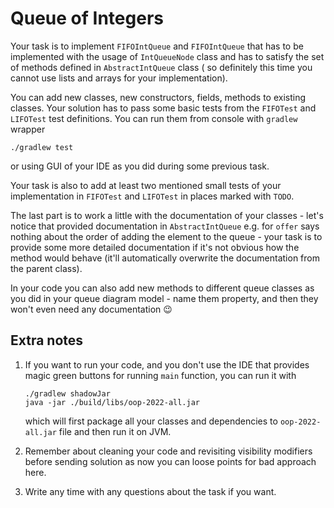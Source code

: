 # Queue of Integers

Your task is to implement `FIFOIntQueue` and `FIFOIntQueue` that has to be implemented with the usage of
`IntQueueNode` class and has to satisfy the set of methods defined in `AbstractIntQueue` class (
so definitely this time you cannot use lists and arrays for your implementation).

You can add new classes, new constructors, fields, methods to existing classes. Your solution has to pass some basic
tests from the `FIFOTest` and `LIFOTest` test definitions. You can run them from console with
`gradlew` wrapper

```shell
./gradlew test
```

or using GUI of your IDE as you did during some previous task.

Your task is also to add at least two mentioned small tests of your implementation in `FIFOTest` and `LIFOTest`
in places marked with `TODO`.

The last part is to work a little with the documentation of your classes - let's notice that provided documentation
in `AbstractIntQueue` e.g. for `offer` says nothing about the order of adding the element to the queue - your task is to
provide some more detailed documentation if it's not obvious how the method would behave (it'll automatically overwrite
the documentation from the parent class).

In your code you can also add new methods to different queue classes as you did in your queue diagram model - name them
property, and then they won't even need any documentation 😉

## Extra notes

1. If you want to run your code, and you don't use the IDE that provides magic green buttons for running
   `main` function, you can run it with

    ```shell
    ./gradlew shadowJar
    java -jar ./build/libs/oop-2022-all.jar
    ```

   which will first package all your classes and dependencies to `oop-2022-all.jar` file and then run it on JVM.
2. Remember about cleaning your code and revisiting visibility modifiers before sending solution as now you can loose
   points for bad approach here.
3. Write any time with any questions about the task if you want.
